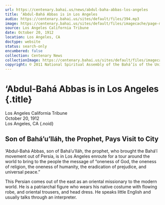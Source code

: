 ```yaml
---
url: https://centenary.bahai.us/news/abdul-baha-abbas-los-angeles
title: ‘Abdul-Bahá Abbas is in Los Angeles
audio: https://centenary.bahai.us/sites/default/files/394.mp3
image: https://centenary.bahai.us/sites/default/files/imagecache/page-main-image/images/press_clippings/10-20-1912%20LA%20Tribune%20Abdul-Baha%20Abbas%20is%20in%20Los%20Angeles%28E%29.png
source: Los Angeles California Tribune
date: October 20, 1912
location: Los Angeles, CA
doctype: website
status: search-only
encumbered: false
collection: Centenary News
collectionImage: https://centenary.bahai.us/sites/default/files/imagecache/theme-image/main_image/abdulbaha-overview-small_0.jpg
copyright: © 2011 National Spiritual Assembly of the Bahá’ís of the United States
---
```



# ‘Abdul-Bahá Abbas is in Los Angeles {.title}

Los Angeles California Tribune  
October 20, 1912  
Los Angeles, CA
{.noid}  



## Son of Bahá’u’lláh, the Prophet, Pays Visit to City

‘Abdul-Bahá Abbas, son of Bahá’u’lláh, the prophet, who brought the Bahá’í movement out of Persia, is in Los Angeles enroute for a tour around the world to bring to the people the message of “oneness of God, the oneness of religion, the oneness of humanity, the eradication of prejudice, and universal peace.”

This Persian comes out of the east as an oriental missionary to the modern world. He is a patriarchal figure who wears his native costume with flowing robe, and oriental trousers, and head dress. He speaks little English and usually talks through an interpreter.